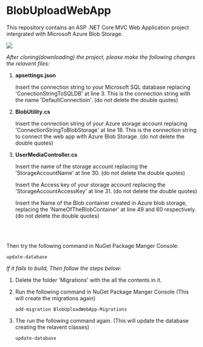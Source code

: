 # BlobUploadWebApp
This repository contains an ASP .NET Core MVC Web Application project intergrated with Microsoft Azure Blob Storage.

![](Preview/TheOutPut.gif)

*After cloning(downloading) the project, please make the following changes the relavent files:*

1. **apsettings.json**

    Insert the connection string to your Microsoft SQL database replacing 'ConectionStringToSQLDB' at line 3. This is the connection string with the name 'DefaultConnectioin'. (do not delete the double quotes)

2. **BlobUtility.cs**

    Insert the connection string of your Azure storage account replacing 'ConnectionStringToBlobStorage' at line 18. This is the connection string to connect the web app with Azure Blob Storage. (do not delete the double quotes)

3. **UserMediaController.cs**

    Insert the name of the storage account replacing the 'StorageAccountName' at line 30. (do not delete the double quotes)
  
    Insert the Access key of your storage account replacing the 'StorageAccountAccessKey' at line 31. (do not delete the double quotes)
  
    Insert the Name of the Blob container created in Azure blob storage, replacing the 'NameOfTheBlobContainer' at line 49 and 60 respectively. (do not delete the double quotes)
    
    <br>
    <br>
    
Then try the following command in NuGet Package Manger Console:

    update-database
    
*If it fails to build, Then follow the steps below:*

1. Delete the folder 'Migrations' with the all the contents in it.

3. Run the following command in NuGet Package Manger Console (This will create the migrations again)

    `add-migration BlobUploadWebApp-Migrations`
    
4. The run the following command again. (This will update the database creating the relavent classes)

   `update-database`
